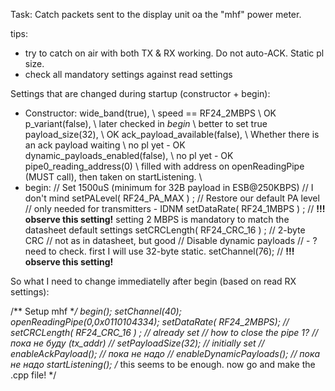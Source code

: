 Task:
Catch packets sent to the display unit oа the "mhf" power meter.

tips:
- try to catch on air with both TX & RX working. Do not auto-ACK. Static pl size.
- check all mandatory settings against read settings

Settings that are changed during startup (constructor + begin):
 - Constructor:
 wide_band(true), \\ speed == RF24_2MBPS \\ OK
 p_variant(false), \\ later checked in _begin_ \\ better to set true
 payload_size(32), \\ OK
 ack_payload_available(false), \\ Whether there is an ack payload waiting \\ no pl yet - OK
 dynamic_payloads_enabled(false), \\ no pl yet - OK
 pipe0_reading_address(0) \\ filled with address on openReadingPipe (MUST call), then taken on startListening. \\ 
 - begin:
 // Set 1500uS (minimum for 32B payload in ESB@250KBPS) // I don't mind
 setPALevel( RF24_PA_MAX ) ; // Restore our default PA level // only needed for transmitters - IDNM
 setDataRate( RF24_1MBPS ) ; // __!!! observe this setting!__ setting 2 MBPS is mandatory to match the datasheet default settings 
 setCRCLength( RF24_CRC_16 ) ; // 2-byte CRC // not as in datasheet, but good
 // Disable dynamic payloads // - ? need to check. first I will use 32-byte static.
 setChannel(76); // __!!! observe this setting!__

So what I need to change immediatelly after begin (based on read RX settings):

/** Setup mhf **/
begin();
setChannel(40);
openReadingPipe(0,0x0110104334);
setDataRate( RF24_2MBPS);
// setCRCLength( RF24_CRC_16 ) ; // already set
// how to close the pipe 1?
// пока не буду (tx_addr)
// setPayloadSize(32); // initially set
// enableAckPayload(); // пока не надо
// enableDynamicPayloads(); // пока не надо
startListening();
/* this seems to be enough. now go and make the .cpp file! */ 

